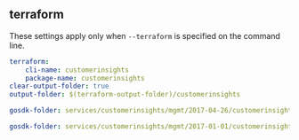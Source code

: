 
## terraform

These settings apply only when `--terraform` is specified on the command line.

``` yaml $(terraform)
terraform:
    cli-name: customerinsights
    package-name: customerinsights
clear-output-folder: true
output-folder: $(terraform-output-folder)/customerinsights
```

``` yaml $(tag) == 'package-2017-04' && $(terraform)
gosdk-folder: services/customerinsights/mgmt/2017-04-26/customerinsights
```

``` yaml $(tag) == 'package-2017-01' && $(terraform)
gosdk-folder: services/customerinsights/mgmt/2017-01-01/customerinsights
```
